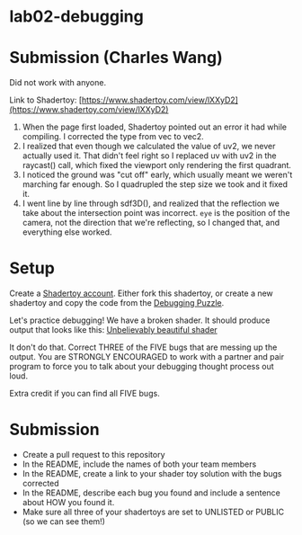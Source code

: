 # lab02-debugging

# Submission (Charles Wang)

Did not work with anyone.

Link to Shadertoy: [https://www.shadertoy.com/view/lXXyD2](https://www.shadertoy.com/view/lXXyD2)

1. When the page first loaded, Shadertoy pointed out an error it had while compiling. I corrected the type from vec to vec2.
2. I realized that even though we calculated the value of uv2, we never actually used it. That didn't feel right so I replaced uv with uv2 in the raycast() call, which fixed the viewport only rendering the first quadrant.
3. I noticed the ground was "cut off" early, which usually meant we weren't marching far enough. So I quadrupled the step size we took and it fixed it.
4. I went line by line through sdf3D(), and realized that the reflection we take about the intersection point was incorrect. `eye` is the position of the camera, not the direction that we're reflecting, so I changed that, and everything else worked.

# Setup 

Create a [Shadertoy account](https://www.shadertoy.com/). Either fork this shadertoy, or create a new shadertoy and copy the code from the [Debugging Puzzle](https://www.shadertoy.com/view/flGfRc).

Let's practice debugging! We have a broken shader. It should produce output that looks like this:
[Unbelievably beautiful shader](https://user-images.githubusercontent.com/1758825/200729570-8e10a37a-345d-4aff-8eff-6baf54a32a40.webm)

It don't do that. Correct THREE of the FIVE bugs that are messing up the output. You are STRONGLY ENCOURAGED to work with a partner and pair program to force you to talk about your debugging thought process out loud.

Extra credit if you can find all FIVE bugs.

# Submission
- Create a pull request to this repository
- In the README, include the names of both your team members
- In the README, create a link to your shader toy solution with the bugs corrected
- In the README, describe each bug you found and include a sentence about HOW you found it.
- Make sure all three of your shadertoys are set to UNLISTED or PUBLIC (so we can see them!)
